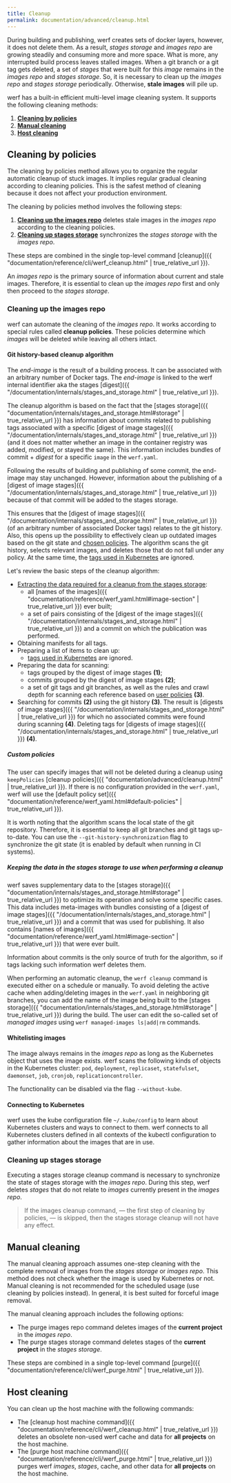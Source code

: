 ```yaml
---
title: Cleanup
permalink: documentation/advanced/cleanup.html
---
```


During building and publishing, werf creates sets of docker layers, however, it does not delete them.
As a result, _stages storage_ and _images repo_ are growing steadily and consuming more and more space.
What is more, any interrupted build process leaves stalled images.
When a git branch or a git tag gets deleted, a set of _stages_ that were built for this _image_ remains in the _images repo_ and _stages storage_.
So, it is necessary to clean up the _images repo_ and _stages storage_ periodically. Otherwise, 
**stale images** will pile up.

werf has a built-in efficient multi-level image cleaning system. It supports the following cleaning methods:

1. [**Cleaning by policies**](#cleaning-by-policies)
2. [**Manual cleaning**](#manual-cleaning)
3. [**Host cleaning**](#host-cleaning)

## Cleaning by policies

The cleaning by policies method allows you to organize the regular automatic cleanup of stuck images.
It implies regular gradual cleaning according to cleaning policies.
This is the safest method of cleaning because it does not affect your production environment.

The cleaning by policies method involves the following steps:
1. [**Cleaning up the images repo**](#cleaning-up-the-images-repo) deletes stale images in the _images repo_ according to the cleaning policies.
2. [**Cleaning up stages storage**](#cleaning-up-stages-storage) synchronizes the _stages storage_ with the _images repo_.

These steps are combined in the single top-level command [cleanup]({{ "documentation/reference/cli/werf_cleanup.html" | true_relative_url }}).

An _images repo_ is the primary source of information about current and stale images.
Therefore, it is essential to clean up the _images repo_ first and only then proceed to the _stages storage_.

### Cleaning up the images repo

werf can automate the cleaning of the _images repo_.
It works according to special rules called **cleanup policies**.
These policies determine which _images_ will be deleted while leaving all others intact.

#### Git history-based cleanup algorithm

The _end-image_ is the result of a building process. It can be associated with an arbitrary number of Docker tags.  The _end-image_ is linked to the werf internal identifier aka the stages [digest]({{ "/documentation/internals/stages_and_storage.html" | true_relative_url }}).

The cleanup algorithm is based on the fact that the [stages storage]({{ "documentation/internals/stages_and_storage.html#storage" | true_relative_url }}) has information about commits related to publishing tags associated with a specific [digest of image stages]({{ "/documentation/internals/stages_and_storage.html" | true_relative_url }}) (and it does not matter whether an image in the container registry was added, modified, or stayed the same). This information includes bundles of commit + _digest_ for a specific `image` in the `werf.yaml`.

Following the results of building and publishing of some commit, the end-image may stay unchanged. However, information about the publishing of a [digest of image stages]({{ "/documentation/internals/stages_and_storage.html" | true_relative_url }}) because of that commit will be added to the stages storage.

This ensures that the [digest of image stages]({{ "/documentation/internals/stages_and_storage.html" | true_relative_url }}) (of an arbitrary number of associated Docker tags) relates to the git history. Also, this opens up the possibility to effectively clean up outdated images based on the git state and [chosen policies](#custom-policies).  The algorithm scans the git history, selects relevant images, and deletes those that do not fall under any policy. At the same time, the [tags used in Kubernetes](#whitelisting-images) are ignored.

Let's review the basic steps of the cleanup algorithm:

- [Extracting the data required for a cleanup from the stages storage](#keeping-the-data-in-the-stages-storage-to-use-when-performing-a-cleanup):
    - all [names of the images]({{ "documentation/reference/werf_yaml.html#image-section" | true_relative_url }}) ever built;
    - a set of pairs consisting of the [digest of the image stages]({{ "/documentation/internals/stages_and_storage.html" | true_relative_url }}) and a commit on which the publication was performed.
- Obtaining manifests for all tags.
- Preparing a list of items to clean up:
    - [tags used in Kubernetes](#whitelisting-images) are ignored.
- Preparing the data for scanning:
    - tags grouped by the digest of image stages __(1)__;
    - commits grouped by the digest of image stages __(2)__;
    - a set of git tags and git branches, as well as the rules and crawl depth for scanning each reference based on [user policies](#custom-policies) __(3)__.
- Searching for commits __(2)__ using the git history __(3)__. The result is [digests of image stages]({{ "/documentation/internals/stages_and_storage.html" | true_relative_url }}) for which no associated commits were found during scanning __(4)__.
Deleting tags for [digests of image stages]({{ "/documentation/internals/stages_and_storage.html" | true_relative_url }}) __(4)__.

##### Custom policies

The user can specify images that will not be deleted during a cleanup using `keepPolicies` [cleanup policies]({{ "documentation/advanced/cleanup.html" | true_relative_url }}). If there is no configuration provided in the `werf.yaml`, werf will use the [default policy set]({{ "documentation/reference/werf_yaml.html#default-policies" | true_relative_url }}).

It is worth noting that the algorithm scans the local state of the git repository. Therefore, it is essential to keep all git branches and git tags up-to-date. You can use the `--git-history-synchronization` flag to synchronize the git state (it is enabled by default when running in CI systems).

##### Keeping the data in the stages storage to use when performing a cleanup

werf saves supplementary data to the [stages storage]({{ "documentation/internals/stages_and_storage.html#storage" | true_relative_url }}) to optimize its operation and solve some specific cases. This data includes meta-images with bundles consisting of a [digest of image stages]({{ "/documentation/internals/stages_and_storage.html" | true_relative_url }}) and a commit that was used for publishing. It also contains [names of images]({{ "documentation/reference/werf_yaml.html#image-section" | true_relative_url }}) that were ever built.

Information about commits is the only source of truth for the algorithm, so if tags lacking such information werf deletes them. 

When performing an automatic cleanup, the `werf cleanup` command is executed either on a schedule or manually. To avoid deleting the active cache when adding/deleting images in the `werf.yaml` in neighboring git branches, you can add the name of the image being built to the [stages storage]({{ "documentation/internals/stages_and_storage.html#storage" | true_relative_url }}) during the build. The user can edit the so-called set of _managed images_ using `werf managed-images ls|add|rm` commands.

#### Whitelisting images

The image always remains in the _images repo_ as long as the Kubernetes object that uses the image exists.
werf scans the following kinds of objects in the Kubernetes cluster: `pod`, `deployment`, `replicaset`, `statefulset`, `daemonset`, `job`, `cronjob`, `replicationcontroller`.

The functionality can be disabled via the flag `--without-kube`.

#### Connecting to Kubernetes

werf uses the kube configuration file `~/.kube/config` to learn about Kubernetes clusters and ways to connect to them. werf connects to all Kubernetes clusters defined in all contexts of the kubectl configuration to gather information about the images that are in use.

### Cleaning up stages storage

Executing a stages storage cleanup command is necessary to synchronize the state of stages storage with the _images repo_.
During this step, werf deletes _stages_ that do not relate to _images_ currently present in the _images repo_.

> If the images cleanup command, — the first step of cleaning by policies, — is skipped, then the stages storage cleanup will not have any effect.

## Manual cleaning

The manual cleaning approach assumes one-step cleaning with the complete removal of images from the _stages storage_ or _images repo_.
This method does not check whether the image is used by Kubernetes or not.
Manual cleaning is not recommended for the scheduled usage (use cleaning by policies instead).
In general, it is best suited for forceful image removal.

The manual cleaning approach includes the following options:

* The purge images repo command deletes images of the **current project** in the _images repo_.
* The purge stages storage command deletes stages of the **current project** in the _stages storage_.

These steps are combined in a single top-level command [purge]({{ "documentation/reference/cli/werf_purge.html" | true_relative_url }}).

## Host cleaning

You can clean up the host machine with the following commands:

* The [cleanup host machine command]({{ "documentation/reference/cli/werf_cleanup.html" | true_relative_url }}) deletes an obsolete non-used werf cache and data for **all projects** on the host machine.
* The [purge host machine command]({{ "documentation/reference/cli/werf_purge.html" | true_relative_url }}) purges werf _images_, _stages_, cache, and other data for **all projects** on the host machine.
